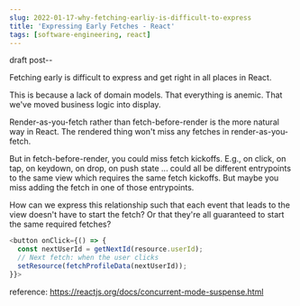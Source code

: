 ```yaml
---
slug: 2022-01-17-why-fetching-earliy-is-difficult-to-express
title: 'Expressing Early Fetches - React'
tags: [software-engineering, react]
---
```


draft post--<!--truncate-->

Fetching early is difficult to express and get right in all places in React.

This is because a lack of domain models. That everything is anemic. That we've moved business logic into display.

Render-as-you-fetch rather than fetch-before-render is the more natural way in React. The rendered thing won't miss any fetches in render-as-you-fetch.

But in fetch-before-render, you could miss fetch kickoffs. E.g., on click, on tap, on keydown, on drop, on push state ... could all be different entrypoints to the same view which requires the same fetch kickoffs. But maybe you miss adding the fetch in one of those entrypoints.

How can we express this relationship such that each event that leads to the view doesn't have to start the fetch? Or that they're all guaranteed to start the same required fetches?

```typescript
<button onClick={() => {
  const nextUserId = getNextId(resource.userId);
  // Next fetch: when the user clicks
  setResource(fetchProfileData(nextUserId));
}}>
```

reference: https://reactjs.org/docs/concurrent-mode-suspense.html
